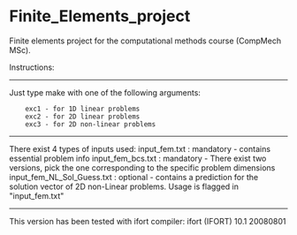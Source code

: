 # Finite_Elements_project
Finite elements project for the computational methods course (CompMech MSc).

Instructions:
*************************************************************
Just type make with one of the following arguments:

        exc1 - for 1D linear problems
        exc2 - for 2D linear problems
        exc3 - for 2D non-linear problems 
*************************************************************
 There exist 4 types of inputs used:
 input_fem.txt              : mandatory - contains essential problem info
 input_fem_bcs.txt          : mandatory - There exist two versions, pick the one
                              corresponding to the specific problem dimensions
 input_fem_NL_Sol_Guess.txt : optional  - contains a prediction for the solution
                              vector of 2D non-Linear problems. Usage is flagged
                              in "input_fem.txt"
*************************************************************
This version has been tested with ifort compiler:
ifort (IFORT) 10.1 20080801
